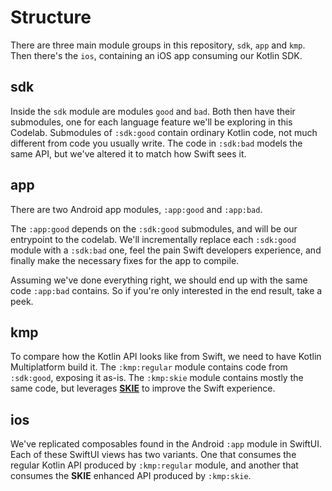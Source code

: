# Structure

There are three main module groups in this repository,
`sdk`, `app` and `kmp`.
Then there's the `ios`,
containing an iOS app consuming our Kotlin SDK.

## sdk

Inside the `sdk` module are modules `good` and `bad`.
Both then have their submodules,
one for each language feature we'll be exploring in this Codelab.
Submodules of `:sdk:good` contain ordinary Kotlin code,
not much different from code you usually write.
The code in `:sdk:bad` models the same API,
but we've altered it to match how Swift sees it.

## app

There are two Android app modules,
`:app:good` and `:app:bad`.

The `:app:good` depends on the `:sdk:good` submodules,
and will be our entrypoint to the codelab.
We'll incrementally replace each `:sdk:good` module with a `:sdk:bad` one,
feel the pain Swift developers experience,
and finally make the necessary fixes for the app to compile.

Assuming we've done everything right,
we should end up with the same code `:app:bad` contains.
So if you're only interested in the end result,
take a peek.

## kmp

To compare how the Kotlin API looks like from Swift,
we need to have Kotlin Multiplatform build it.
The `:kmp:regular` module contains code from `:sdk:good`,
exposing it as-is.
The `:kmp:skie` module contains mostly the same code,
but leverages [**SKIE**](https://skie.touchlab.co) to improve the Swift experience.

## ios

We've replicated composables found in the Android `:app` module in SwiftUI.
Each of these SwiftUI views has two variants.
One that consumes the regular Kotlin API produced by `:kmp:regular` module,
and another that consumes the **SKIE** enhanced API produced by `:kmp:skie`.
